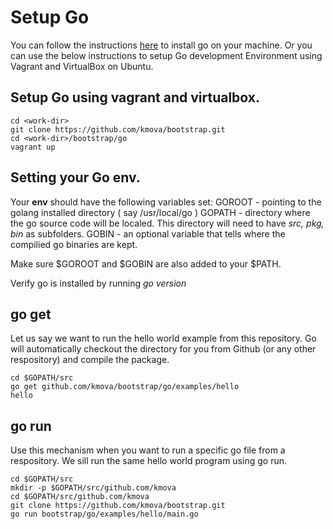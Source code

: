 # Setup Go 

You can follow the instructions [here](https://golang.org/doc/install) to install go on your machine. 
Or you can use the below instructions to setup Go development Environment using Vagrant and VirtualBox on Ubuntu. 

## Setup Go using vagrant and virtualbox.

```
cd <work-dir>
git clone https://github.com/kmova/bootstrap.git
cd <work-dir>/bootstrap/go
vagrant up
```

## Setting your Go env. 

Your **env** should have the following variables set: 
GOROOT - pointing to the golang installed directory ( say /usr/local/go )
GOPATH - directory where the go source code will be localed. This directory will need to have *src, pkg, bin* as subfolders.
GOBIN  - an optional variable that tells where the compilied go binaries are kept. 

Make sure $GOROOT and $GOBIN are also added to your $PATH. 

Verify go is installed by running *go version*


## go get

Let us say we want to run the hello world example from this repository. Go will automatically checkout the directory for you from Github (or any other respository) and compile the package. 
```
cd $GOPATH/src
go get github.com/kmova/bootstrap/go/examples/hello
hello
```

## go run 

Use this mechanism when you want to run a specific go file from a respository. We sill run the same hello world program using go run. 

```
cd $GOPATH/src
mkdir -p $GOPATH/src/github.com/kmova
cd $GOPATH/src/github.com/kmova
git clone https://github.com/kmova/bootstrap.git
go run bootstrap/go/examples/hello/main.go
```


